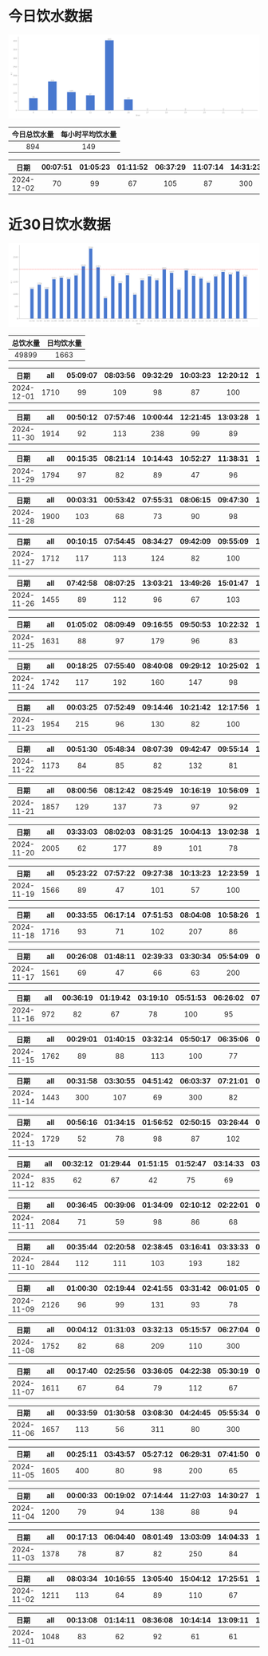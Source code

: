 # 今日饮水数据

<div align=center>
<img src="today.png" style="zoom: 100%;" />

| 今日总饮水量 | 每小时平均饮水量 |
| :----: | :----: |
| 894 | 149 |
</div>

| 日期 | 00:07:51 | 01:05:23 | 01:11:52 | 06:37:29 | 11:07:14 | 14:31:23 | 14:40:17 | 16:10:10 |
| :----: | :----: | :----: | :----: | :----: | :----: | :----: | :----: | :----: |
| 2024-12-02 | 70 | 99 | 67 | 105 | 87 | 300 | 103 | 63 |

# 近30日饮水数据

<div align=center>
<img src="30.png"style="zoom: 100%;" />

| 总饮水量 | 日均饮水量 |
| :----: | :----: |
| 49899 | 1663 |
</div>

| 日期 | all | 05:09:07 | 08:03:56 | 09:32:29 | 10:03:23 | 12:20:12 | 13:04:30 | 16:05:05 | 16:59:26 | 17:54:52 | 18:30:14 | 21:49:17 | 22:13:22 | 23:40:18 |
| :----: | :----: | :----: | :----: | :----: | :----: | :----: | :----: | :----: | :----: | :----: | :----: | :----: | :----: | :----: |
| 2024-12-01 | 1710 | 99 | 109 | 98 | 87 | 100 | 121 | 98 | 62 | 87 | 73 | 600 | 89 | 87 |

| 日期 | all | 00:50:12 | 07:57:46 | 10:00:44 | 12:21:45 | 13:03:28 | 13:45:07 | 15:14:17 | 17:32:28 | 18:19:41 | 18:46:04 | 20:14:13 | 21:20:52 | 23:05:48 | 23:11:20 |
| :----: | :----: | :----: | :----: | :----: | :----: | :----: | :----: | :----: | :----: | :----: | :----: | :----: | :----: | :----: | :----: |
| 2024-11-30 | 1914 | 92 | 113 | 238 | 99 | 89 | 106 | 108 | 73 | 132 | 232 | 123 | 300 | 97 | 112 |

| 日期 | all | 00:15:35 | 08:21:14 | 10:14:43 | 10:52:27 | 11:38:31 | 12:26:53 | 13:03:04 | 13:38:01 | 14:13:58 | 15:27:42 | 16:55:56 | 18:21:19 | 19:58:53 | 20:32:40 | 21:35:03 | 22:01:56 |
| :----: | :----: | :----: | :----: | :----: | :----: | :----: | :----: | :----: | :----: | :----: | :----: | :----: | :----: | :----: | :----: | :----: | :----: |
| 2024-11-29 | 1794 | 97 | 82 | 89 | 47 | 96 | 200 | 117 | 110 | 103 | 89 | 89 | 89 | 300 | 102 | 87 | 97 |

| 日期 | all | 00:03:31 | 00:53:42 | 07:55:31 | 08:06:15 | 09:47:30 | 10:20:10 | 11:42:50 | 12:20:54 | 13:03:20 | 15:49:47 | 16:38:16 | 17:03:57 | 17:33:24 | 19:02:59 | 19:38:48 | 20:01:29 | 20:25:59 | 21:55:18 |
| :----: | :----: | :----: | :----: | :----: | :----: | :----: | :----: | :----: | :----: | :----: | :----: | :----: | :----: | :----: | :----: | :----: | :----: | :----: | :----: |
| 2024-11-28 | 1900 | 103 | 68 | 73 | 90 | 98 | 87 | 88 | 200 | 122 | 83 | 113 | 87 | 88 | 127 | 103 | 112 | 76 | 182 |

| 日期 | all | 00:10:15 | 07:54:45 | 08:34:27 | 09:42:09 | 09:55:09 | 11:21:51 | 12:18:07 | 13:03:50 | 14:11:03 | 15:01:02 | 17:01:30 | 20:18:20 | 21:38:02 | 22:13:28 |
| :----: | :----: | :----: | :----: | :----: | :----: | :----: | :----: | :----: | :----: | :----: | :----: | :----: | :----: | :----: | :----: |
| 2024-11-27 | 1712 | 117 | 113 | 124 | 82 | 100 | 95 | 210 | 97 | 103 | 118 | 93 | 62 | 300 | 98 |

| 日期 | all | 07:42:58 | 08:07:25 | 13:03:21 | 13:49:26 | 15:01:47 | 17:02:08 | 17:34:17 | 19:25:22 | 20:18:29 | 21:23:11 | 21:40:19 | 22:49:48 |
| :----: | :----: | :----: | :----: | :----: | :----: | :----: | :----: | :----: | :----: | :----: | :----: | :----: | :----: |
| 2024-11-26 | 1455 | 89 | 112 | 96 | 67 | 103 | 88 | 193 | 102 | 87 | 300 | 103 | 115 |

| 日期 | all | 01:05:02 | 08:09:49 | 09:16:55 | 09:50:53 | 10:22:32 | 13:03:32 | 13:19:35 | 13:42:03 | 16:41:42 | 17:05:19 | 18:50:19 | 20:05:16 | 22:13:01 | 23:22:18 | 23:52:38 |
| :----: | :----: | :----: | :----: | :----: | :----: | :----: | :----: | :----: | :----: | :----: | :----: | :----: | :----: | :----: | :----: | :----: |
| 2024-11-25 | 1631 | 88 | 97 | 179 | 96 | 83 | 127 | 93 | 108 | 89 | 126 | 103 | 114 | 97 | 78 | 153 |

| 日期 | all | 00:18:25 | 07:55:40 | 08:40:08 | 09:29:12 | 10:25:02 | 12:26:00 | 13:05:01 | 15:02:21 | 15:51:33 | 18:44:58 | 19:50:46 | 20:46:47 | 22:48:10 |
| :----: | :----: | :----: | :----: | :----: | :----: | :----: | :----: | :----: | :----: | :----: | :----: | :----: | :----: | :----: |
| 2024-11-24 | 1742 | 117 | 192 | 160 | 147 | 98 | 91 | 64 | 163 | 106 | 98 | 93 | 300 | 113 |

| 日期 | all | 00:03:25 | 07:52:49 | 09:14:46 | 10:21:42 | 12:17:56 | 13:05:16 | 13:38:15 | 14:16:17 | 14:56:24 | 17:09:46 | 17:34:39 | 18:14:58 | 19:26:04 | 20:08:01 | 21:45:22 | 22:59:30 |
| :----: | :----: | :----: | :----: | :----: | :----: | :----: | :----: | :----: | :----: | :----: | :----: | :----: | :----: | :----: | :----: | :----: | :----: |
| 2024-11-23 | 1954 | 215 | 96 | 130 | 82 | 100 | 107 | 77 | 122 | 251 | 67 | 76 | 103 | 99 | 52 | 300 | 77 |

| 日期 | all | 00:51:30 | 05:48:34 | 08:07:39 | 09:42:47 | 09:55:14 | 10:38:50 | 13:02:16 | 15:01:36 | 16:26:42 | 17:29:41 | 18:01:30 | 20:03:24 | 22:43:08 |
| :----: | :----: | :----: | :----: | :----: | :----: | :----: | :----: | :----: | :----: | :----: | :----: | :----: | :----: | :----: |
| 2024-11-22 | 1173 | 84 | 85 | 82 | 132 | 81 | 86 | 36 | 97 | 87 | 102 | 103 | 81 | 117 |

| 日期 | all | 08:00:56 | 08:12:42 | 08:25:49 | 10:16:19 | 10:56:09 | 12:19:17 | 13:06:13 | 14:23:34 | 15:16:59 | 16:46:38 | 17:30:18 | 17:39:09 | 18:18:00 | 19:14:46 | 21:41:49 | 23:24:54 |
| :----: | :----: | :----: | :----: | :----: | :----: | :----: | :----: | :----: | :----: | :----: | :----: | :----: | :----: | :----: | :----: | :----: | :----: |
| 2024-11-21 | 1857 | 129 | 137 | 73 | 97 | 92 | 200 | 110 | 87 | 86 | 42 | 72 | 106 | 119 | 86 | 300 | 121 |

| 日期 | all | 03:33:03 | 08:02:03 | 08:31:25 | 10:04:13 | 13:02:38 | 13:18:12 | 13:42:59 | 14:20:05 | 14:47:16 | 15:17:56 | 16:41:17 | 17:42:58 | 18:34:59 | 19:22:44 | 20:22:12 | 21:57:27 | 23:31:45 |
| :----: | :----: | :----: | :----: | :----: | :----: | :----: | :----: | :----: | :----: | :----: | :----: | :----: | :----: | :----: | :----: | :----: | :----: | :----: |
| 2024-11-20 | 2005 | 62 | 177 | 89 | 101 | 78 | 104 | 98 | 103 | 99 | 87 | 103 | 93 | 117 | 83 | 87 | 300 | 224 |

| 日期 | all | 05:23:22 | 07:57:22 | 09:27:38 | 10:13:23 | 12:23:59 | 12:43:56 | 13:13:12 | 13:41:00 | 14:03:51 | 15:01:52 | 16:03:12 | 17:00:19 | 18:08:38 | 19:26:18 | 21:02:14 | 22:06:13 | 23:04:07 |
| :----: | :----: | :----: | :----: | :----: | :----: | :----: | :----: | :----: | :----: | :----: | :----: | :----: | :----: | :----: | :----: | :----: | :----: | :----: |
| 2024-11-19 | 1566 | 89 | 47 | 101 | 57 | 100 | 70 | 105 | 86 | 96 | 72 | 86 | 62 | 79 | 83 | 300 | 73 | 60 |

| 日期 | all | 00:33:55 | 06:17:14 | 07:51:53 | 08:04:08 | 10:58:26 | 12:42:39 | 13:15:58 | 14:05:35 | 15:12:52 | 15:47:36 | 17:00:48 | 17:36:58 | 19:57:49 | 21:46:30 | 23:35:00 | 23:42:38 |
| :----: | :----: | :----: | :----: | :----: | :----: | :----: | :----: | :----: | :----: | :----: | :----: | :----: | :----: | :----: | :----: | :----: | :----: |
| 2024-11-18 | 1716 | 93 | 71 | 102 | 207 | 86 | 89 | 110 | 115 | 81 | 113 | 62 | 88 | 85 | 200 | 101 | 113 |

| 日期 | all | 00:26:08 | 01:48:11 | 02:39:33 | 03:30:34 | 05:54:09 | 07:38:51 | 09:13:29 | 09:50:13 | 12:46:54 | 18:11:39 | 19:20:07 | 21:28:55 | 22:20:21 | 22:50:40 | 23:35:47 |
| :----: | :----: | :----: | :----: | :----: | :----: | :----: | :----: | :----: | :----: | :----: | :----: | :----: | :----: | :----: | :----: | :----: |
| 2024-11-17 | 1561 | 69 | 47 | 66 | 63 | 200 | 145 | 112 | 81 | 94 | 66 | 78 | 300 | 70 | 92 | 78 |

| 日期 | all | 00:36:19 | 01:19:42 | 03:19:10 | 05:51:53 | 06:26:02 | 07:36:28 | 08:55:27 | 21:27:48 | 21:58:29 | 21:58:58 | 23:19:53 |
| :----: | :----: | :----: | :----: | :----: | :----: | :----: | :----: | :----: | :----: | :----: | :----: | :----: |
| 2024-11-16 | 972 | 82 | 67 | 78 | 100 | 95 | 106 | 56 | 87 | 86 | 127 | 88 |

| 日期 | all | 00:29:01 | 01:40:15 | 03:32:14 | 05:50:17 | 06:35:06 | 06:48:27 | 06:59:08 | 08:45:52 | 09:23:21 | 15:11:45 | 16:40:03 | 17:56:31 | 18:54:32 | 20:50:08 | 21:51:28 | 23:00:24 | 23:28:26 | 23:48:43 |
| :----: | :----: | :----: | :----: | :----: | :----: | :----: | :----: | :----: | :----: | :----: | :----: | :----: | :----: | :----: | :----: | :----: | :----: | :----: | :----: |
| 2024-11-15 | 1762 | 89 | 88 | 113 | 100 | 77 | 115 | 147 | 81 | 65 | 84 | 77 | 47 | 67 | 88 | 251 | 62 | 128 | 83 |

| 日期 | all | 00:31:58 | 03:30:55 | 04:51:42 | 06:03:37 | 07:21:01 | 07:49:47 | 09:14:30 | 09:43:25 | 15:54:41 | 16:49:53 | 18:03:55 | 19:07:31 | 22:44:59 | 23:53:53 |
| :----: | :----: | :----: | :----: | :----: | :----: | :----: | :----: | :----: | :----: | :----: | :----: | :----: | :----: | :----: | :----: |
| 2024-11-14 | 1443 | 300 | 107 | 69 | 300 | 82 | 53 | 42 | 46 | 67 | 82 | 63 | 56 | 89 | 87 |

| 日期 | all | 00:56:16 | 01:34:15 | 01:56:52 | 02:50:15 | 03:26:44 | 06:00:13 | 06:48:08 | 08:29:55 | 09:29:04 | 18:43:12 | 19:15:42 | 20:31:26 | 20:52:27 | 22:20:59 | 22:45:11 | 23:06:16 | 23:18:11 |
| :----: | :----: | :----: | :----: | :----: | :----: | :----: | :----: | :----: | :----: | :----: | :----: | :----: | :----: | :----: | :----: | :----: | :----: | :----: |
| 2024-11-13 | 1729 | 52 | 78 | 98 | 87 | 102 | 300 | 69 | 70 | 77 | 300 | 86 | 79 | 62 | 78 | 69 | 64 | 58 |

| 日期 | all | 00:32:12 | 01:29:44 | 01:51:15 | 01:52:47 | 03:14:33 | 03:49:18 | 05:48:45 | 07:21:24 | 09:52:43 | 16:57:04 | 19:15:30 | 22:31:58 | 23:18:36 |
| :----: | :----: | :----: | :----: | :----: | :----: | :----: | :----: | :----: | :----: | :----: | :----: | :----: | :----: | :----: |
| 2024-11-12 | 835 | 62 | 67 | 42 | 75 | 69 | 65 | 100 | 62 | 58 | 36 | 62 | 70 | 67 |

| 日期 | all | 00:36:45 | 00:39:06 | 01:34:09 | 02:10:12 | 02:22:01 | 02:38:33 | 03:06:44 | 03:15:55 | 03:21:55 | 03:27:22 | 03:49:36 | 05:32:18 | 05:54:56 | 06:12:41 | 06:30:26 | 06:48:17 | 07:10:19 | 08:35:25 | 18:27:20 | 19:20:03 | 20:38:12 | 20:55:46 | 22:31:22 |
| :----: | :----: | :----: | :----: | :----: | :----: | :----: | :----: | :----: | :----: | :----: | :----: | :----: | :----: | :----: | :----: | :----: | :----: | :----: | :----: | :----: | :----: | :----: | :----: | :----: |
| 2024-11-11 | 2084 | 71 | 59 | 98 | 86 | 68 | 58 | 69 | 67 | 41 | 58 | 67 | 53 | 100 | 78 | 113 | 84 | 67 | 82 | 300 | 74 | 89 | 87 | 215 |

| 日期 | all | 00:35:44 | 02:20:58 | 02:38:45 | 03:16:41 | 03:33:33 | 03:57:35 | 04:26:34 | 04:53:51 | 05:15:48 | 05:58:27 | 07:23:09 | 07:51:13 | 08:49:07 | 17:11:37 | 18:14:56 | 19:19:56 | 20:35:36 | 21:07:09 | 21:34:37 | 21:54:32 | 22:31:52 | 22:44:51 | 23:32:40 | 23:36:58 |
| :----: | :----: | :----: | :----: | :----: | :----: | :----: | :----: | :----: | :----: | :----: | :----: | :----: | :----: | :----: | :----: | :----: | :----: | :----: | :----: | :----: | :----: | :----: | :----: | :----: | :----: |
| 2024-11-10 | 2844 | 112 | 111 | 103 | 193 | 182 | 125 | 117 | 121 | 116 | 127 | 300 | 84 | 42 | 84 | 300 | 87 | 113 | 133 | 92 | 101 | 45 | 50 | 62 | 44 |

| 日期 | all | 01:00:30 | 02:19:44 | 02:41:55 | 03:31:42 | 06:01:05 | 06:21:36 | 06:47:58 | 07:33:35 | 07:53:12 | 08:27:27 | 12:55:57 | 19:06:32 | 21:00:15 | 21:26:35 | 22:23:20 | 23:01:48 | 23:28:35 |
| :----: | :----: | :----: | :----: | :----: | :----: | :----: | :----: | :----: | :----: | :----: | :----: | :----: | :----: | :----: | :----: | :----: | :----: | :----: |
| 2024-11-09 | 2126 | 96 | 99 | 131 | 93 | 78 | 87 | 300 | 87 | 72 | 89 | 67 | 400 | 89 | 85 | 70 | 110 | 173 |

| 日期 | all | 00:04:12 | 01:31:03 | 03:32:13 | 05:15:57 | 06:27:04 | 06:57:32 | 07:50:36 | 08:38:40 | 09:36:18 | 16:29:30 | 17:57:44 | 19:49:21 | 20:51:16 | 22:18:38 |
| :----: | :----: | :----: | :----: | :----: | :----: | :----: | :----: | :----: | :----: | :----: | :----: | :----: | :----: | :----: | :----: |
| 2024-11-08 | 1752 | 82 | 68 | 209 | 110 | 300 | 139 | 67 | 89 | 75 | 86 | 300 | 78 | 87 | 62 |

| 日期 | all | 00:17:40 | 02:25:56 | 03:36:05 | 04:22:38 | 05:30:19 | 06:27:42 | 07:14:02 | 08:13:26 | 10:40:27 | 18:13:43 | 18:36:39 | 20:33:26 | 21:09:27 | 22:31:49 |
| :----: | :----: | :----: | :----: | :----: | :----: | :----: | :----: | :----: | :----: | :----: | :----: | :----: | :----: | :----: | :----: |
| 2024-11-07 | 1611 | 67 | 64 | 79 | 112 | 67 | 300 | 164 | 93 | 84 | 117 | 73 | 80 | 180 | 131 |

| 日期 | all | 00:33:59 | 01:30:58 | 03:08:30 | 04:24:45 | 05:55:34 | 07:55:13 | 08:13:10 | 13:04:37 | 18:39:53 | 20:36:57 | 22:30:53 |
| :----: | :----: | :----: | :----: | :----: | :----: | :----: | :----: | :----: | :----: | :----: | :----: | :----: |
| 2024-11-06 | 1657 | 113 | 56 | 311 | 80 | 300 | 67 | 74 | 81 | 400 | 108 | 67 |

| 日期 | all | 00:25:11 | 03:43:57 | 05:27:12 | 06:29:31 | 07:41:50 | 08:36:39 | 14:22:41 | 19:46:53 | 20:56:23 | 23:47:35 |
| :----: | :----: | :----: | :----: | :----: | :----: | :----: | :----: | :----: | :----: | :----: | :----: |
| 2024-11-05 | 1605 | 400 | 80 | 98 | 200 | 65 | 75 | 84 | 120 | 83 | 400 |

| 日期 | all | 00:00:33 | 00:19:02 | 07:14:44 | 11:27:03 | 14:30:27 | 15:36:39 | 16:00:23 | 19:34:12 | 20:28:31 |
| :----: | :----: | :----: | :----: | :----: | :----: | :----: | :----: | :----: | :----: | :----: |
| 2024-11-04 | 1200 | 79 | 94 | 138 | 88 | 94 | 63 | 99 | 357 | 188 |

| 日期 | all | 00:17:13 | 06:04:40 | 08:01:49 | 13:03:09 | 14:04:33 | 15:06:27 | 16:19:22 | 16:58:55 | 19:00:49 | 20:25:32 | 22:05:31 | 22:19:00 |
| :----: | :----: | :----: | :----: | :----: | :----: | :----: | :----: | :----: | :----: | :----: | :----: | :----: | :----: |
| 2024-11-03 | 1378 | 78 | 87 | 82 | 250 | 84 | 88 | 69 | 63 | 67 | 113 | 250 | 147 |

| 日期 | all | 08:03:34 | 10:16:55 | 13:05:40 | 15:04:12 | 17:25:51 | 18:20:07 | 19:47:47 | 20:17:32 | 22:06:20 |
| :----: | :----: | :----: | :----: | :----: | :----: | :----: | :----: | :----: | :----: | :----: |
| 2024-11-02 | 1211 | 113 | 64 | 89 | 110 | 67 | 157 | 97 | 114 | 400 |

| 日期 | all | 00:13:08 | 01:14:11 | 08:36:08 | 10:14:14 | 13:09:11 | 13:39:46 | 15:00:16 | 15:21:51 | 16:54:46 | 20:54:25 | 22:00:27 |
| :----: | :----: | :----: | :----: | :----: | :----: | :----: | :----: | :----: | :----: | :----: | :----: | :----: |
| 2024-11-01 | 1048 | 83 | 62 | 92 | 61 | 61 | 63 | 86 | 270 | 87 | 89 | 94 |

